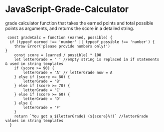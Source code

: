 # JavaScript-Grade-Calculator
grade calculator function that takes the earned points and total possible points as arguments, and returns the score in a detailed string.

     const gradeCalc = function (earned, possible) {
      if (typeof earned !== 'number' || typeof possible !== 'number') {
        throw Error('please provide numbers only!')
    }
        const score = (earned / possible) * 100
        let letterGrade = ' ' //empty string is replaced in if statements & used in string templates
        if (score >= 90) {
            letterGrade = 'A' // letterGrade now = A
        } else if (score >= 80) {
            letterGrade = 'B'
        } else if (score >= 70) {
            letterGrade = 'C'
        } else if (score >= 60) {
            letterGrade = 'D'
        } else {
            letterGrade = 'F'
        }
        return `You got a ${letterGrade} (${score}%!)` //letterGrade values in string templates
      } 

